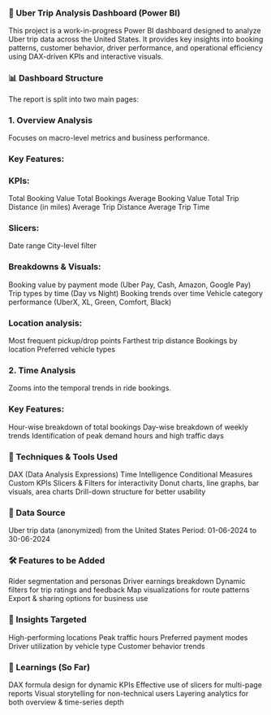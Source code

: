 ### 🚖 Uber Trip Analysis Dashboard (Power BI)
This project is a work-in-progress Power BI dashboard designed to analyze Uber trip data across the United States. It provides key insights into booking patterns, customer behavior, driver performance, and operational efficiency using DAX-driven KPIs and interactive visuals.

### 📊 Dashboard Structure
The report is split into two main pages:

### 1. Overview Analysis
Focuses on macro-level metrics and business performance.

### Key Features:

### KPIs:
Total Booking Value
Total Bookings
Average Booking Value
Total Trip Distance (in miles)
Average Trip Distance
Average Trip Time

### Slicers:

Date range
City-level filter

### Breakdowns & Visuals:

Booking value by payment mode (Uber Pay, Cash, Amazon, Google Pay)
Trip types by time (Day vs Night)
Booking trends over time
Vehicle category performance (UberX, XL, Green, Comfort, Black)

### Location analysis:
Most frequent pickup/drop points
Farthest trip distance
Bookings by location
Preferred vehicle types

### 2. Time Analysis
Zooms into the temporal trends in ride bookings.

### Key Features:

Hour-wise breakdown of total bookings
Day-wise breakdown of weekly trends
Identification of peak demand hours and high traffic days

### 🔧 Techniques & Tools Used

DAX (Data Analysis Expressions)
Time Intelligence
Conditional Measures
Custom KPIs
Slicers & Filters for interactivity
Donut charts, line graphs, bar visuals, area charts
Drill-down structure for better usability

### 📍 Data Source
Uber trip data (anonymized) from the United States
Period: 01-06-2024 to 30-06-2024

### 🛠️ Features to be Added
Rider segmentation and personas
Driver earnings breakdown
Dynamic filters for trip ratings and feedback
Map visualizations for route patterns
Export & sharing options for business use

### 📌 Insights Targeted
High-performing locations
Peak traffic hours
Preferred payment modes
Driver utilization by vehicle type
Customer behavior trends

### 🧠 Learnings (So Far)

DAX formula design for dynamic KPIs
Effective use of slicers for multi-page reports
Visual storytelling for non-technical users
Layering analytics for both overview & time-series depth

